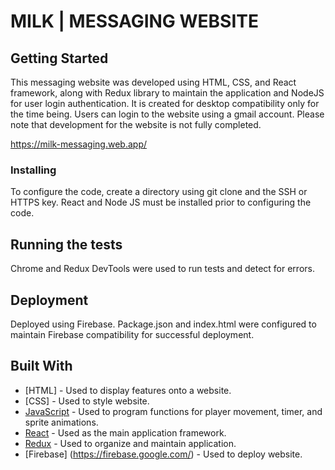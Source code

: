 # MILK | MESSAGING WEBSITE

## Getting Started

This messaging website was developed using HTML, CSS, and React framework, along with Redux library to maintain the application and NodeJS for user login authentication. It is created for desktop compatibility only for the time being. Users can login to the website using a gmail account. Please note that development for the website is not fully completed.

https://milk-messaging.web.app/

### Installing

To configure the code, create a directory using git clone and the SSH or HTTPS key. React and Node JS must be installed prior to configuring the code.

## Running the tests

Chrome and Redux DevTools were used to run tests and detect for errors.

## Deployment

Deployed using Firebase. Package.json and index.html were configured to maintain Firebase compatibility for successful deployment.

## Built With

* [HTML] - Used to display features onto a website.
* [CSS] - Used to style website.
* [JavaScript](https://www.javascript.com/) - Used to program functions for player movement, timer, and sprite animations.
* [React](https://reactjs.org/) - Used as the main application framework.
* [Redux](https://react-redux.js.org/) - Used to organize and maintain application.
* [Firebase] (https://firebase.google.com/) - Used to deploy website.

